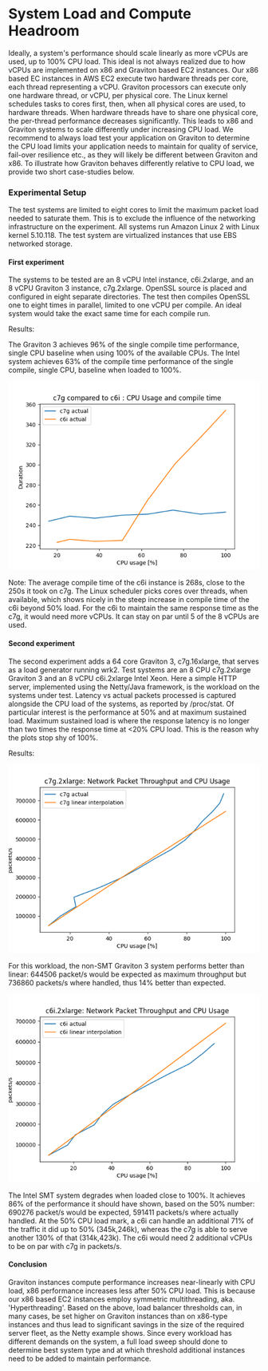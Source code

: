 # System Load and Compute Headroom

Ideally, a system's performance should scale linearly as more vCPUs are used, up to 100% CPU load.
This ideal is not always realized due to how vCPUs are implemented on x86 and Graviton based EC2 instances.
Our x86 based EC instances in AWS EC2 execute two hardware threads per core, each thread representing a vCPU.
Graviton processors can execute only one hardware thread, or vCPU, per physical core.
The Linux kernel schedules tasks to cores first, then, when all physical cores are used, to hardware threads.
When hardware threads have to share one physical core, the per-thread performance decreases significantly.
This leads to x86 and Graviton systems to scale differently under increasing CPU load.
We recommend to always load test your application on Graviton to determine the CPU load limits your application
needs to maintain for quality of service, fail-over resilience etc., as they will likely be different between Graviton and x86.
To illustrate how Graviton behaves differently relative to CPU load, we provide two short case-studies below.

### Experimental Setup

The test systems are limited to eight cores to limit the maximum packet load needed to saturate them.
This is to exclude the influence of the networking infrastructure on the experiment.
All systems run Amazon Linux 2 with Linux kernel 5.10.118.
The test system are virtualized instances that use EBS networked storage.

#### First experiment

The systems to be tested are an 8 vCPU Intel instance, c6i.2xlarge, and an 8 vCPU Graviton 3 instance, c7g.2xlarge.
OpenSSL source is placed and configured in eight separate directories.
The test then compiles OpenSSL one to eight times in parallel, limited to one vCPU per compile.
An ideal system would take the exact same time for each compile run.

Results:

The Graviton 3 achieves 96% of the single compile time performance, single CPU baseline when using 100% of the available CPUs.
The Intel system achieves 63% of the compile time performance of the single compile, single CPU, baseline when loaded to 100%.

![](images/system-load/c7g-compared-to-c6i.png)

Note:
The average compile time of the c6i instance is 268s, close to the 250s it took on c7g.
The Linux scheduler picks cores over threads, when available, which shows nicely in the steep increase in compile time of the c6i beyond 50% load.
For the c6i to maintain the same response time as the c7g, it would need more vCPUs. It can stay on par until 5 of the 8 vCPUs are used.

#### Second experiment

The second experiment adds a 64 core Graviton 3, c7g.16xlarge, that serves as a load generator running wrk2.
Test systems are an 8 CPU c7g.2xlarge Graviton 3 and an 8 vCPU c6i.2xlarge Intel Xeon.
Here a simple HTTP server, implemented using the Netty/Java framework, is the workload on the systems under test.
Latency vs actual packets processed is captured alongside the CPU load of the systems, as reported by /proc/stat.
Of particular interest is the performance at 50% and at maximum sustained load.
Maximum sustained load is where the response latency is no longer than two times the response time at <20% CPU load.
This is the reason why the plots stop shy of 100%.

Results:

![](images/system-load/c7g.png)

For this workload, the non-SMT Graviton 3 system performs better than linear:
644506 packet/s would be expected as maximum throughput but 736860 packets/s where handled, thus 14% better than expected.


![](images/system-load/c6i.png)

The Intel SMT system degrades when loaded close to 100%. It achieves 86% of the performance it should have shown, based on the 50% number: 690276 packet/s would be expected, 591411 packets/s where actually handled.
At the 50% CPU load mark, a c6i can handle an additional 71% of the traffic it did up to 50% (345k,246k), whereas the c7g is able to serve another 130% of that (314k,423k).
The c6i would need 2 additional vCPUs to be on par with c7g in packets/s.

#### Conclusion

Graviton instances compute performance increases near-linearly with CPU load, x86 performance increases less after 50% CPU load. This is because our x86 based EC2 instances employ symmetric multithreading, aka. 'Hyperthreading'. Based on the above, load balancer thresholds can, in many cases, be set higher on Graviton instances than on x86-type instances and thus lead to significant savings in the size of the required server fleet, as the Netty example shows.
Since every workload has different demands on the system, a full load sweep should done to determine best system type and at which threshold additional instances need to be added to maintain performance.


